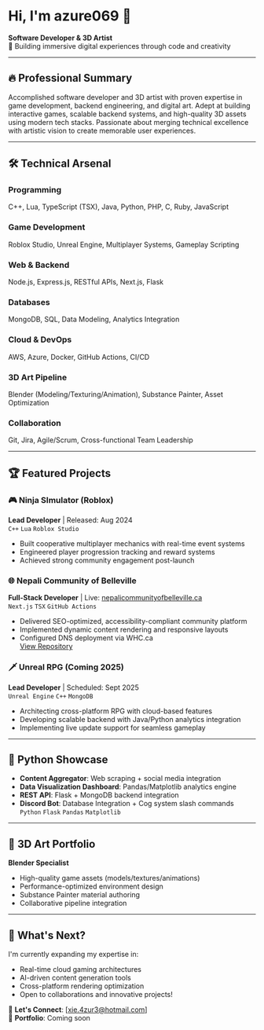 # Hi, I'm azure069 👋  
**Software Developer & 3D Artist**  
🚀 Building immersive digital experiences through code and creativity

---

## 🔥 Professional Summary  
Accomplished software developer and 3D artist with proven expertise in game development, backend engineering, and digital art. Adept at building interactive games, scalable backend systems, and high-quality 3D assets using modern tech stacks. Passionate about merging technical excellence with artistic vision to create memorable user experiences.

---

## 🛠️ Technical Arsenal  
### **Programming**  
C++, Lua, TypeScript (TSX), Java, Python, PHP, C, Ruby, JavaScript  
### **Game Development**  
Roblox Studio, Unreal Engine, Multiplayer Systems, Gameplay Scripting  
### **Web & Backend**  
Node.js, Express.js, RESTful APIs, Next.js, Flask  
### **Databases**  
MongoDB, SQL, Data Modeling, Analytics Integration  
### **Cloud & DevOps**  
AWS, Azure, Docker, GitHub Actions, CI/CD  
### **3D Art Pipeline**  
Blender (Modeling/Texturing/Animation), Substance Painter, Asset Optimization  
### **Collaboration**  
Git, Jira, Agile/Scrum, Cross-functional Team Leadership

---

## 🏆 Featured Projects  

### 🎮 Ninja SImulator (Roblox)  
**Lead Developer** | Released: Aug 2024  
`C++` `Lua` `Roblox Studio`  
- Built cooperative multiplayer mechanics with real-time event systems  
- Engineered player progression tracking and reward systems  
- Achieved strong community engagement post-launch   

### 🌐 Nepali Community of Belleville  
**Full-Stack Developer** | Live: [nepalicommunityofbelleville.ca](https://nepalicommunityofbelleville.ca)  
`Next.js` `TSX` `GitHub Actions`  
- Delivered SEO-optimized, accessibility-compliant community platform  
- Implemented dynamic content rendering and responsive layouts  
- Configured DNS deployment via WHC.ca  
[View Repository](https://github.com/x13-4zur3/communitywebsite)  

### 🗡️ Unreal RPG (Coming 2025)  
**Lead Developer** | Scheduled: Sept 2025  
`Unreal Engine` `C++` `MongoDB`  
- Architecting cross-platform RPG with cloud-based features  
- Developing scalable backend with Java/Python analytics integration  
- Implementing live update support for seamless gameplay   

---

## 🐍 Python Showcase  
- **Content Aggregator**: Web scraping + social media integration  
- **Data Visualization Dashboard**: Pandas/Matplotlib analytics engine  
- **REST API**: Flask + MongoDB backend integration
- **Discord Bot**: Database Integration + Cog system slash commands
`Python` `Flask` `Pandas` `Matplotlib`

---

## 🎨 3D Art Portfolio  
**Blender Specialist**   
- High-quality game assets (models/textures/animations)  
- Performance-optimized environment design  
- Substance Painter material authoring  
- Collaborative pipeline integration

---

## 🚀 What's Next?  
I'm currently expanding my expertise in:  
- Real-time cloud gaming architectures  
- AI-driven content generation tools  
- Cross-platform rendering optimization  
- Open to collaborations and innovative projects!

💌 **Let's Connect**: [xie.4zur3@hotmail.com]  
🔗 **Portfolio**: Coming soon

